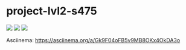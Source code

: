# project-lvl2-s475

<a href="https://codeclimate.com/github/Flak15/project-lvl2-s475/maintainability"><img src="https://api.codeclimate.com/v1/badges/a5c86a39393946a8126b/maintainability" /></a>
<a href="https://codeclimate.com/github/Flak15/project-lvl2-s475/test_coverage"><img src="https://api.codeclimate.com/v1/badges/a5c86a39393946a8126b/test_coverage" /></a>
<img src="https://travis-ci.org/Flak15/project-lvl2-s475.svg?branch=master">

Asciinema: https://asciinema.org/a/Gk9F04oFB5v9MB8OKx4OkDA3o
